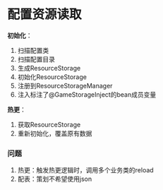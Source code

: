 # 配置资源读取

**初始化**：
1. 扫描配置类
2. 扫描配置目录
3. 生成ResourceStorage
4. 初始化ResourceStorage
5. 注册到ResourceStorageManager
5. 注入标注了@GameStorageInject的bean成员变量

**热更**：
1. 获取ResourceStorage
2. 重新初始化，覆盖原有数据

### 问题
1. 热更：触发热更逻辑时，调用多个业务类的reload
2. 配表：策划不希望使用json
